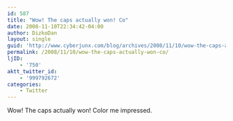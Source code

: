 ```yaml
---
id: 587
title: "Wow! The caps actually won! Co"
date: 2008-11-10T22:34:42-04:00
author: DizkoDan
layout: single
guid: 'http://www.cyberjunx.com/blog/archives/2008/11/10/wow-the-caps-actually-won-co/'
permalink: /2008/11/10/wow-the-caps-actually-won-co/
ljID:
    - '750'
aktt_twitter_id:
    - '999792672'
categories:
    - Twitter
---
```


Wow! The caps actually won! Color me impressed.